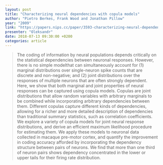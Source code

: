 ```yaml
---
layout: post
title: "Characterizing neural dependencies with copula models"
author: "Pietro Berkes, Frank Wood and Jonathan Pillow"
year: "2009"
link: "https://papers.nips.cc/paper/3593-characterizing-neural-dependencies-with-copula-models"
presenter: "Oleksandr"
date: 2018-07-13 09:30:00 +0200
categories: article
---
```



> The coding of information by neural populations depends critically on the
> statistical dependencies between neuronal responses. However, there is no
> simple modelthat can simultaneously account for (1) marginal distributions
> over single-neuron spike counts that are discrete and non-negative; and (2)
> joint distributions over the responses of multiple neurons that are often
> strongly dependent. Here, we show that both marginal and joint properties of
> neural responses can be captured using copula models. Copulas are joint
> distributions that allow random variables with arbitrary marginals to be
> combined while incorporating arbitrary dependencies between them. Different
> copulas capture different kinds of dependencies, allowing for a richer and
> more detailed description of dependencies than traditional summary statistics,
> such as correlation coefficients. We explore a variety of copula models for
> joint neural response distributions, and derive an efficient maximum
> likelihood procedure for estimating them. We apply these models to neuronal
> data collected in macaque pre-motor cortex, and quantify the improvement in
> coding accuracy afforded by incorporating the dependency structure between
> pairs of neurons. We find that more than one third of neuron pairs shows
> dependency concentrated in the lower or upper tails for their firing rate
> distribution.

